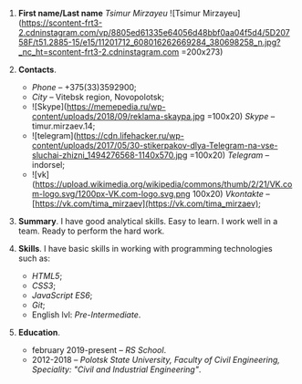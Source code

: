 1. **First name/Last name** *Tsimur Mirzayeu* 
    ![Tsimur Mirzayeu](https://scontent-frt3-2.cdninstagram.com/vp/8805ed61335e64056d48bbf0aa04f5d4/5D20758F/t51.2885-15/e15/11201712_608016262669284_380698258_n.jpg?_nc_ht=scontent-frt3-2.cdninstagram.com =200x273)

2. **Contacts**. 
    - *Phone* – +375(33)3592900;
    - *City* – Vitebsk region, Novopolotsk;
    - ![Skype](https://memepedia.ru/wp-content/uploads/2018/09/reklama-skaypa.jpg =100x20) *Skype* – timur.mirzaev.14;
    - ![telegram](https://cdn.lifehacker.ru/wp-content/uploads/2017/05/30-stikerpakov-dlya-Telegram-na-vse-sluchai-zhizni_1494276568-1140x570.jpg =100x20) *Telegram* – indorsel;
    - ![vk](https://upload.wikimedia.org/wikipedia/commons/thumb/2/21/VK.com-logo.svg/1200px-VK.com-logo.svg.png 100x20) *Vkontakte* – [https://vk.com/tima_mirzaev](https://vk.com/tima_mirzaev);

3. **Summary**. 
    I have good analytical skills. Easy to learn. I work well in a team. Ready to perform the hard work.

4. **Skills**. 
    I have basic skills in working with programming technologies such as:
    - *HTML5*;
    - *CSS3*;
    - *JavaScript ES6*;
    - *Git*;
    - English lvl: *Pre-Intermediate*.

5. **Education**.
    - february 2019-present – *RS School*.
    - 2012-2018 – *Polotsk State University, Faculty of Civil Engineering, Speciality: "Civil and Industrial Engineering"*.
